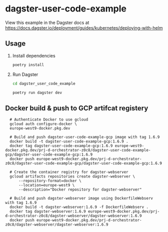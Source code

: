 # dagster-user-code-example

View this example in the Dagster docs at https://docs.dagster.io/deployment/guides/kubernetes/deploying-with-helm


## Usage

1. Install dependencies

    ```bash
    poetry install
    ```

2. Run Dagster

    ```bash
    cd dagster_user_code_example

    poetry run dagster dev
    ```

## Docker build & push to GCP artifcat registery 

    
      # Authenticate Docker to use gcloud
      gcloud auth configure-docker \
      europe-west9-docker.pkg.dev
      
      # Build and push dagster-user-code-example-gcp image with tag 1.6.9
      docker build -t dagster-user-code-example-gcp:1.6.9 .
      docker tag dagster-user-code-example-gcp:1.6.9 europe-west9-docker.pkg.dev/prj-d-orchestrator-z0c8/dagster-user-code-example-gcp/dagster-user-code-example-gcp:1.6.9
      docker push europe-west9-docker.pkg.dev/prj-d-orchestrator-z0c8/dagster-user-code-example-gcp/dagster-user-code-example-gcp:1.6.9
      
      # Create the container registry for dagster-webserver
      gcloud artifacts repositories create dagster-webserver \
          --repository-format=docker \
          --location=europe-west9 \
          --description="Docker repository for dagster-webserver"
      
      # Build and push dagster-webserver image using DockerfileWebserv with tag 1.6.9
      docker build -t dagster-webserver:1.6.9 -f DockerfileWebserv .
      docker tag dagster-webserver:1.6.9 europe-west9-docker.pkg.dev/prj-d-orchestrator-z0c8/dagster-webserver/dagster-webserver:1.6.9
      docker push europe-west9-docker.pkg.dev/prj-d-orchestrator-z0c8/dagster-webserver/dagster-webserver:1.6.9

